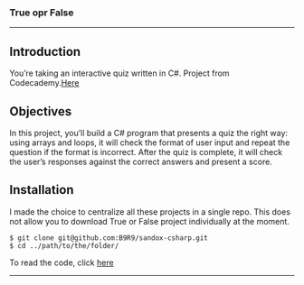 ### True opr False

***
## Introduction  
You’re taking an interactive quiz written in C#. 
Project from Codecademy.[Here](https://www.codecademy.com/courses/learn-c-sharp/projects/csharp-true-or-false)

## Objectives
In this project, you’ll build a C# program that presents a quiz the right way: using arrays and loops, it will check the
format of user input and repeat the question if the format is incorrect. After the quiz is complete, it will check the user’s
responses against the correct answers and present a score.
## Installation  
I made the choice to centralize all these projects in a single repo. 
This does not allow you to download True or False project individually at the moment.
```
$ git clone git@github.com:B9R9/sandox-csharp.git
$ cd ../path/to/the/folder/
```
To read the code, click [here](https://github.com/B9R9/sandox-csharp/blob/main/True%20or%20False/True%20or%20False/Program.cs)
***
